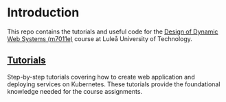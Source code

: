 # Introduction
This repo contains the tutorials and useful code for the [Design of Dynamic Web Systems (m7011e)](https://www.ltu.se/en/education/course/m70/m7011e-design-of-dynamic-web-systems) course at Luleå University of Technology.

## [Tutorials](tutorials/)
Step-by-step tutorials covering how to create web application and deploying services on Kubernetes. These tutorials provide the foundational knowledge needed for the course assignments.
